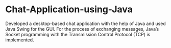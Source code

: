 # Chat-Application-using-Java
Developed a desktop-based chat application with the help of Java and used Java Swing for the GUI. For the process of exchanging messages, Java’s Socket programming with the Transmission Control Protocol (TCP) is implemented.

